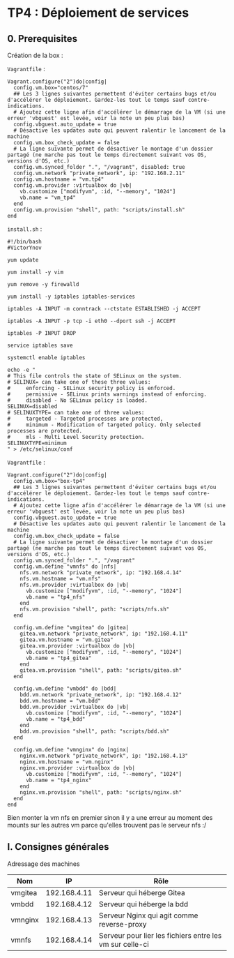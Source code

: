 # TP4 : Déploiement de services

## 0. Prerequisites

Création de la box : 

```Vagrantfile``` : 

```
Vagrant.configure("2")do|config|
  config.vm.box="centos/7"
  ## Les 3 lignes suivantes permettent d'éviter certains bugs et/ou d'accélérer le déploiement. Gardez-les tout le temps sauf contre-indications.
  # Ajoutez cette ligne afin d'accélérer le démarrage de la VM (si une erreur 'vbguest' est levée, voir la note un peu plus bas)
  config.vbguest.auto_update = true
  # Désactive les updates auto qui peuvent ralentir le lancement de la machine
  config.vm.box_check_update = false 
  # La ligne suivante permet de désactiver le montage d'un dossier partagé (ne marche pas tout le temps directement suivant vos OS, versions d'OS, etc.)
  config.vm.synced_folder ".", "/vagrant", disabled: true
  config.vm.network "private_network", ip: "192.168.2.11"
  config.vm.hostname = "vm.tp4"
  config.vm.provider :virtualbox do |vb|
    vb.customize ["modifyvm", :id, "--memory", "1024"]
    vb.name = "vm_tp4"
  end
  config.vm.provision "shell", path: "scripts/install.sh"
end
```

```install.sh``` : 

```
#!/bin/bash
#VictorYnov

yum update

yum install -y vim

yum remove -y firewalld

yum install -y iptables iptables-services

iptables -A INPUT -m conntrack --ctstate ESTABLISHED -j ACCEPT

iptables -A INPUT -p tcp -i eth0 --dport ssh -j ACCEPT

iptables -P INPUT DROP

service iptables save

systemctl enable iptables

echo -e "
# This file controls the state of SELinux on the system.
# SELINUX= can take one of these three values:
#     enforcing - SELinux security policy is enforced.
#     permissive - SELinux prints warnings instead of enforcing.
#     disabled - No SELinux policy is loaded.
SELINUX=disabled
# SELINUXTYPE= can take one of three values:
#     targeted - Targeted processes are protected,
#     minimum - Modification of targeted policy. Only selected processes are protected. 
#     mls - Multi Level Security protection.
SELINUXTYPE=minimum
" > /etc/selinux/conf
```

```Vagrantfile``` : 

```
Vagrant.configure("2")do|config|
  config.vm.box="box-tp4"
  ## Les 3 lignes suivantes permettent d'éviter certains bugs et/ou d'accélérer le déploiement. Gardez-les tout le temps sauf contre-indications.
  # Ajoutez cette ligne afin d'accélérer le démarrage de la VM (si une erreur 'vbguest' est levée, voir la note un peu plus bas)
  config.vbguest.auto_update = true
  # Désactive les updates auto qui peuvent ralentir le lancement de la machine
  config.vm.box_check_update = false 
  # La ligne suivante permet de désactiver le montage d'un dossier partagé (ne marche pas tout le temps directement suivant vos OS, versions d'OS, etc.)
  config.vm.synced_folder ".", "/vagrant"
  config.vm.define "vmnfs" do |nfs|
    nfs.vm.network "private_network", ip: "192.168.4.14"
    nfs.vm.hostname = "vm.nfs"
    nfs.vm.provider :virtualbox do |vb|
      vb.customize ["modifyvm", :id, "--memory", "1024"]
      vb.name = "tp4_nfs"
    end
    nfs.vm.provision "shell", path: "scripts/nfs.sh"
  end

  config.vm.define "vmgitea" do |gitea|
    gitea.vm.network "private_network", ip: "192.168.4.11"
    gitea.vm.hostname = "vm.gitea"
    gitea.vm.provider :virtualbox do |vb|
      vb.customize ["modifyvm", :id, "--memory", "1024"]
      vb.name = "tp4_gitea"
    end
    gitea.vm.provision "shell", path: "scripts/gitea.sh"
  end
  
  config.vm.define "vmbdd" do |bdd|
    bdd.vm.network "private_network", ip: "192.168.4.12"
    bdd.vm.hostname = "vm.bdd"
    bdd.vm.provider :virtualbox do |vb|
      vb.customize ["modifyvm", :id, "--memory", "1024"]
      vb.name = "tp4_bdd"
    end
    bdd.vm.provision "shell", path: "scripts/bdd.sh"
  end

  config.vm.define "vmnginx" do |nginx|
    nginx.vm.network "private_network", ip: "192.168.4.13"
    nginx.vm.hostname = "vm.nginx"
    nginx.vm.provider :virtualbox do |vb|
      vb.customize ["modifyvm", :id, "--memory", "1024"]
      vb.name = "tp4_nginx"
    end
    nginx.vm.provision "shell", path: "scripts/nginx.sh"
  end
end
```
Bien monter la vm nfs en premier sinon il y a une erreur au moment des mounts sur les autres vm parce qu'elles trouvent pas le serveur nfs :/

## I. Consignes générales

Adressage des machines

| Nom | IP   | Rôle |
| ---- | ---- | ---- |
| vmgitea|192.168.4.11|Serveur qui héberge Gitea|
| vmbdd|192.168.4.12|Serveur qui héberge la bdd|
| vmnginx|192.168.4.13|Serveur Nginx qui agit comme reverse-proxy|
| vmnfs|192.168.4.14|Serveur pour lier les fichiers entre les vm sur celle-ci|